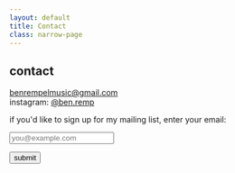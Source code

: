 ```yaml
---
layout: default
title: Contact
class: narrow-page
---
```


## contact

benrempelmusic@gmail.com  
instagram: [@ben.remp](https://instagram.com/ben.remp)

if you'd like to sign up for my mailing list, enter your email:

<form id="signup-form" action="https://formspree.io/f/mpwlvvez" method="POST" class="signup-form" onsubmit="return false;">
  <input type="email" name="email" placeholder="you@example.com" required>
  
  <!-- Simple spam trap (honeypot). Leave blank. -->
  <input type="text" name="_gotcha" style="display:none">
  
  <button type="submit">submit</button>
</form>

<p id="form-response" class="form-response"></p>

<script>
  const form = document.getElementById('signup-form');
  const response = document.getElementById('form-response');

  form.addEventListener('submit', async (e) => {
    e.preventDefault();
    response.textContent = 'submitting…';

    const data = new FormData(form);
    try {
      const r = await fetch(form.action, {
        method: form.method,
        body: data,
        headers: { 'Accept': 'application/json' }
      });

      if (r.ok) {
        response.textContent = 'submission received.';
        form.reset();
      } else {
        response.textContent = 'something went wrong. please try again.';
      }
    } catch (err) {
      response.textContent = 'network error. please try again.';
    }
  });
</script>